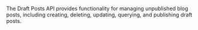 The Draft Posts API provides functionality for managing unpublished blog posts, including creating, deleting, updating, querying, and publishing draft posts.